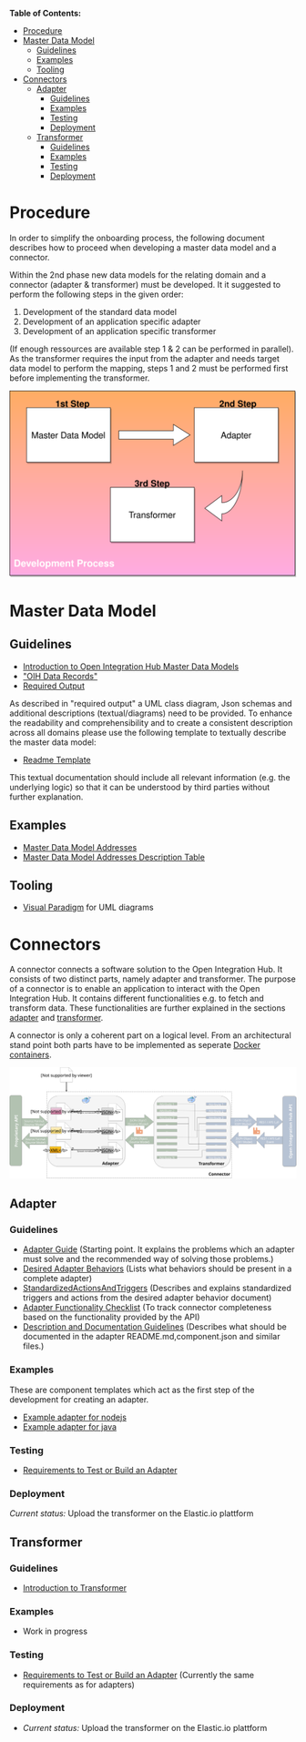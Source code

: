 **Table of Contents:**

<!-- TOC depthFrom:1 depthTo:6 withLinks:1 updateOnSave:1 orderedList:0 -->

- [Procedure](#procedure)
- [Master Data Model](#master-data-model)
	- [Guidelines](#guidelines)
	- [Examples](#examples)
	- [Tooling](#tooling)
- [Connectors](#connectors)
	- [Adapter](#adapter)
		- [Guidelines](#guidelines)
		- [Examples](#examples)
		- [Testing](#testing)
		- [Deployment](#deployment)
	- [Transformer](#transformer)
		- [Guidelines](#guidelines)
		- [Examples](#examples)
		- [Testing](#testing)
		- [Deployment](#deployment)

<!-- /TOC -->

# Procedure

In order to simplify the onboarding process, the following document describes how to proceed when developing a master data model and a connector.

Within the 2nd phase new data models for the relating domain and a connector (adapter & transformer) must be developed.
It it suggested to perform the following steps in the given order:

1. Development of the standard data model
2. Development of an application specific adapter
3. Development of an application specific transformer

(If enough ressources are available step 1 & 2 can be performed in parallel). As the transformer requires the input from the adapter and needs target data model to perform the mapping, steps 1 and 2 must be performed first before implementing the transformer.

![DevelopmentProcess](Assets/DevelopmentProcess.svg)

# Master Data Model
## Guidelines

- [Introduction to Open Integration Hub Master Data Models](https://github.com/openintegrationhub/Data-and-Domain-Models/tree/master/MasterDataModels#2-what-is-a-master-data-model)
- [&quot;OIH Data Records&quot;](https://github.com/openintegrationhub/Data-and-Domain-Models/tree/master/MasterDataModels#41-oih-data-records)
- [Required Output](https://github.com/openintegrationhub/Data-and-Domain-Models/tree/master/MasterDataModels#6-rules-and-regulations-for-omdms-provided-by-the-oih-community)

As described in &quot;required output&quot; a UML class diagram, Json schemas and additional descriptions (textual/diagrams) need to be provided. To enhance the readability and comprehensibility and to create a consistent description across all domains please use the following template to textually describe the master data model:

- [Readme Template](https://github.com/openintegrationhub/Data-and-Domain-Models/blob/master/MasterDataModels/ReadmeTemplate.md)

This textual documentation should include all relevant information (e.g. the underlying logic) so that it can be understood by third parties without further explanation.

## Examples
- [Master Data Model Addresses](https://github.com/openintegrationhub/Data-and-Domain-Models/blob/master/MasterDataModels/Addresses/README.md)
- [Master Data Model Addresses Description Table](https://github.com/openintegrationhub/Data-and-Domain-Models/blob/master/MasterDataModels/Addresses/AddressModelV2Description.md)

## Tooling
- [Visual Paradigm](https://www.visual-paradigm.com/) for UML diagrams

# Connectors

A connector connects a software solution to the Open Integration Hub. It consists of two distinct parts, namely adapter and transformer. The purpose of a connector is to enable an application to interact with the Open Integration Hub. It contains different functionalities e.g. to fetch and transform data. These functionalities are further explained in the sections [adapter](#adapter) and [transformer](#transformer).

A connector is only a coherent part on a logical level.
From an architectural stand point both parts have to be implemented as seperate [Docker containers](https://www.docker.com/).

![Connectors](https://github.com/openintegrationhub/Connectors/blob/master/Assets/ConnectorsV2.svg)
## Adapter

### Guidelines

- [Adapter Guide](https://github.com/openintegrationhub/Connectors/blob/master/Adapters/AdapterGuide.md) (Starting point. It explains the problems which an adapter must solve and the recommended way of solving those problems.)
- [Desired Adapter Behaviors](https://github.com/openintegrationhub/Connectors/blob/master/Adapters/AdapterChecklists/DesiredAdapterBehaviors.md) (Lists what behaviors should be present in a complete adapter)
- [StandardizedActionsAndTriggers](https://github.com/openintegrationhub/Connectors/blob/master/Adapters/AdapterBehaviorStandardization/StandardizedActionsAndTriggers.md#lookup-object-by-fields) (Describes and explains standardized triggers and actions from the desired adapter behavior document)
- [Adapter Functionality Checklist](file:///tmp/d20180424-4-347rzp/to%20track%20connector%20completeness%20based%20on%20the%20functionality%20provided%20by%20the%20API) (To track connector completeness based on the functionality provided by the API)
- [Description and Documentation Guidelines](https://github.com/openintegrationhub/Connectors/blob/master/Adapters/AdapterChecklists/AdapterDescriptionAndDocumentationChecklist.md) (Describes what should be documented in the adapter README.md,component.json and similar files.)

### Examples

These are component templates which act as the first step of the development for creating an adapter.
- [Example adapter for nodejs](https://github.com/elasticio/petstore-component-nodejs)
- [Example adapter for java](https://github.com/elasticio/petstore-component-java)

### Testing

- [Requirements to Test or Build an Adapter](https://github.com/openintegrationhub/Connectors/blob/master/Adapters/AdapterChecklists/RequirementsToTestOrBuildAnAdapter.md)

### Deployment
_Current status:_ Upload the transformer on the Elastic.io plattform


## Transformer

### Guidelines

- [Introduction to Transformer](https://github.com/openintegrationhub/Connectors/blob/master/Transformer/README.md)

### Examples
- Work in progress


### Testing
- [Requirements to Test or Build an Adapter](https://github.com/openintegrationhub/Connectors/blob/master/Adapters/AdapterChecklists/RequirementsToTestOrBuildAnAdapter.md) (Currently the same requirements as for adapters)

### Deployment
- _Current status:_ Upload the transformer on the Elastic.io plattform
